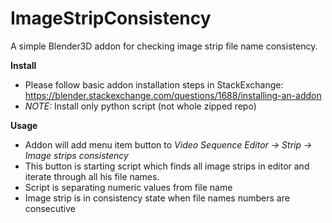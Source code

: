 # ImageStripConsistency
A simple Blender3D addon for checking image strip file name consistency.

**Install**
* Please follow basic addon installation steps in StackExchange: https://blender.stackexchange.com/questions/1688/installing-an-addon
* *NOTE:* Install only python script (not whole zipped repo) 

**Usage**
* Addon will add menu item button to *Video Sequence Editor -> Strip -> Image strips consistency*
* This button is starting script which finds all image strips in editor and iterate through all his file names. 
* Script is separating numeric values from file name
* Image strip is in consistency state when file names numbers are consecutive 
